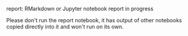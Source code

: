 report: RMarkdown or Jupyter notebook report in progress

Please don't run the report notebook, it has output of other notebooks copied directly into it and won't run on its own.
